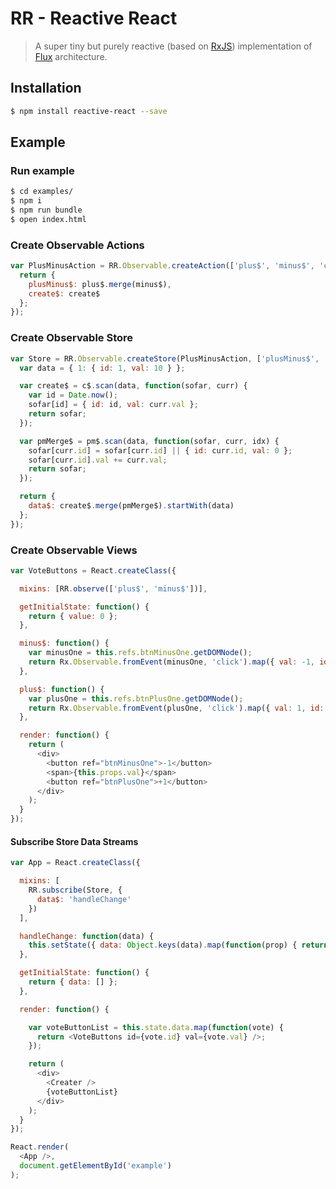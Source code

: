 RR - Reactive React
===================

> A super tiny but purely reactive (based on [RxJS](https://github.com/Reactive-Extensions/RxJS)) implementation of [Flux](http://facebook.github.io/flux/) architecture.

## Installation

```bash
$ npm install reactive-react --save
```

## Example

### Run example

```bash
$ cd examples/
$ npm i
$ npm run bundle
$ open index.html
```

### Create Observable Actions

```js
var PlusMinusAction = RR.Observable.createAction(['plus$', 'minus$', 'create$'], function(plus$, minus$, create$) {
  return {
    plusMinus$: plus$.merge(minus$),
    create$: create$
  };
});
```

### Create Observable Store

```js
var Store = RR.Observable.createStore(PlusMinusAction, ['plusMinus$', 'create$'], function(pm$, c$) {
  var data = { 1: { id: 1, val: 10 } };

  var create$ = c$.scan(data, function(sofar, curr) {
    var id = Date.now();
    sofar[id] = { id: id, val: curr.val };
    return sofar;
  });

  var pmMerge$ = pm$.scan(data, function(sofar, curr, idx) {
    sofar[curr.id] = sofar[curr.id] || { id: curr.id, val: 0 };
    sofar[curr.id].val += curr.val;
    return sofar;
  });

  return {
    data$: create$.merge(pmMerge$).startWith(data)
  };
});
```

### Create Observable Views

```js
var VoteButtons = React.createClass({

  mixins: [RR.observe(['plus$', 'minus$'])],

  getInitialState: function() {
    return { value: 0 };
  },

  minus$: function() {
    var minusOne = this.refs.btnMinusOne.getDOMNode();
    return Rx.Observable.fromEvent(minusOne, 'click').map({ val: -1, id: this.props.id });
  },

  plus$: function() {
    var plusOne = this.refs.btnPlusOne.getDOMNode();
    return Rx.Observable.fromEvent(plusOne, 'click').map({ val: 1, id: this.props.id });
  },

  render: function() {
    return (
      <div>
        <button ref="btnMinusOne">-1</button>
        <span>{this.props.val}</span>
        <button ref="btnPlusOne">+1</button>
      </div>
    );
  }
});
```

#### Subscribe Store Data Streams

```js
var App = React.createClass({

  mixins: [
    RR.subscribe(Store, {
      data$: 'handleChange'
    })
  ],

  handleChange: function(data) {
    this.setState({ data: Object.keys(data).map(function(prop) { return data[prop];  }) });
  },

  getInitialState: function() {
    return { data: [] };
  },

  render: function() {

    var voteButtonList = this.state.data.map(function(vote) {
      return <VoteButtons id={vote.id} val={vote.val} />;
    });

    return (
      <div>
        <Creater />
        {voteButtonList}
      </div>
    );
  }
});

React.render(
  <App />,
  document.getElementById('example')
);
```
